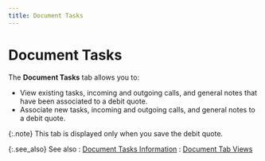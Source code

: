 ```yaml
---
title: Document Tasks
---
```


# Document Tasks


The **Document Tasks** tab allows  you to:

- View existing  tasks, incoming and outgoing calls, and general notes that have been associated  to a debit quote.
- Associate new  tasks, incoming and outgoing calls, and general notes to a debit quote.



{:.note}
This tab is displayed only when you save the  debit quote.


{:.see_also}
See also
: [Document  Tasks Information]({{site.pp_baseurl}}/return-proc/doc-prof/contents/tabs/doc-tasks-info/document_tasks_information_doc_tab_views_pur_return_contents.html)
: [Document  Tab Views]({{site.pp_baseurl}}/misc/document_tab_views_dq_step_by_step.html)
